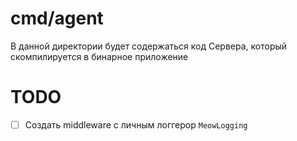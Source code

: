 # cmd/agent

В данной директории будет содержаться код Сервера, который скомпилируется в бинарное приложение

# TODO

+ [ ] Создать middleware c личным логгерор `MeowLogging`
